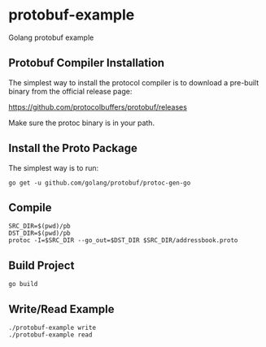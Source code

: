 # protobuf-example

Golang protobuf example

## Protobuf Compiler Installation

The simplest way to install the protocol compiler is to download a pre-built binary from the official release page:

https://github.com/protocolbuffers/protobuf/releases

Make sure the protoc binary is in your path.

## Install the Proto Package

The simplest way is to run:

```
go get -u github.com/golang/protobuf/protoc-gen-go
```

## Compile

```
SRC_DIR=$(pwd)/pb
DST_DIR=$(pwd)/pb
protoc -I=$SRC_DIR --go_out=$DST_DIR $SRC_DIR/addressbook.proto
```

## Build Project

```
go build

```

## Write/Read Example

```
./protobuf-example write
./protobuf-example read
```
